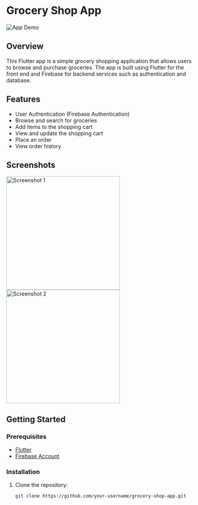 # Grocery Shop App

![App Demo](https://github.com/riyasx7/grocery/assets/137524841/79a51842-ea3a-4ce7-b530-6c6d6781e24c)

## Overview

This Flutter app is a simple grocery shopping application that allows users to browse and purchase groceries. The app is built using Flutter for the front end and Firebase for backend services such as authentication and database.

## Features

- User Authentication (Firebase Authentication)
- Browse and search for groceries
- Add items to the shopping cart
- View and update the shopping cart
- Place an order
- View order history

## Screenshots

<img src="https://github.com/riyasx7/grocery/assets/137524841/58c41483-f46b-4b32-a5f6-502e45769a1e" alt="Screenshot 1" width="300"/>  <img src="https://github.com/riyasx7/grocery/assets/137524841/9000b09b-421d-4331-bcd0-e6c2a8e290f9" alt="Screenshot 2" width="300"/>


## Getting Started

### Prerequisites

- [Flutter](https://flutter.dev/docs/get-started/install)
- [Firebase Account](https://console.firebase.google.com/)

### Installation

1. Clone the repository:

   ```bash
   git clone https://github.com/your-username/grocery-shop-app.git
